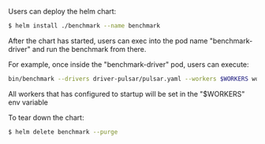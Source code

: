 Users can deploy the helm chart:

```bash
$ helm install ./benchmark --name benchmark
```

After the chart has started, users can exec into the pod name "benchmark-driver" and run the benchmark from there.

For example, once inside the "benchmark-driver" pod, users can execute:

```bash
bin/benchmark --drivers driver-pulsar/pulsar.yaml --workers $WORKERS workloads/1-topic-16-partitions-1kb.yaml
```

All workers that has configured to startup will be set in the "$WORKERS" env variable

To tear down the chart:

```bash
$ helm delete benchmark --purge
```

